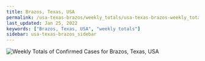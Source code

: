 ```yaml
---
title: Brazos, Texas, USA
permalink: /usa-texas-brazos/weekly_totals/usa-texas-brazos-weekly_totals.html
last_updated: Jan 25, 2022
keywords: ["Brazos, Texas, USA", "weekly totals"]
sidebar: usa-texas-brazos_sidebar
---
```


![Weekly Totals of Confirmed Cases for Brazos, Texas, USA](/covid_tracker/images/graphs/usa-texas-brazos-weekly_totals_graph.png)
